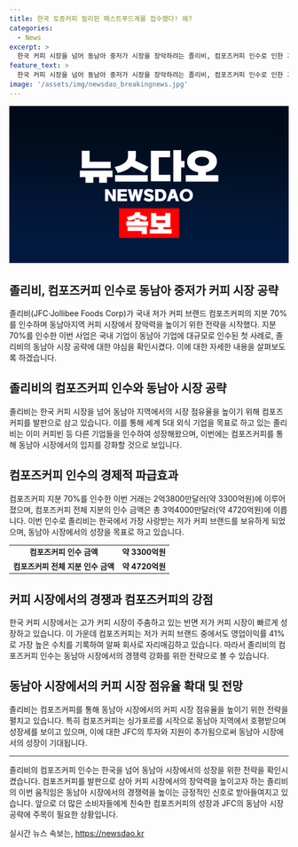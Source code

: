 ```yaml
---
title: 한국 토종커피 필리핀 패스트푸드계를 접수했다! 왜?
categories:
  - News
excerpt: >
  한국 커피 시장을 넘어 동남아 중저가 시장을 장악하려는 졸리비, 컴포즈커피 인수로 인한 기업 전략 변화   필리핀 최대 외식 기업인 졸리비가 한국 저가 커피 브랜드 컴포즈커피의 지분 70%를 3300억원에 인수하며, 동남아 커피 시장에서 성장하고 있는 컴포즈커피를 통해 한국과 동남아 시장 공략을 모색하고 있다. 이미 커피빈을 인수한 경험을 바탕으로, 졸리비는 컴포즈커피 인수를 통해 한국에서 빠르게 성장하는 저가 커피 시장을 공략하고 동남아 시장에서의 장악력을 높일 계획이다. 컴포즈커피의 성장세와 안정적인 영업이익률을 고려하여 이번 인수를 결정한 것으로 보인다.
feature_text: >
  한국 커피 시장을 넘어 동남아 중저가 시장을 장악하려는 졸리비, 컴포즈커피 인수로 인한 기업 전략 변화   필리핀 최대 외식 기업인 졸리비가 한국 저가 커피 브랜드 컴포즈커피의 지분 70%를 3300억원에 인수하며, 동남아 커피 시장에서 성장하고 있는 컴포즈커피를 통해 한국과 동남아 시장 공략을 모색하고 있다. 이미 커피빈을 인수한 경험을 바탕으로, 졸리비는 컴포즈커피 인수를 통해 한국에서 빠르게 성장하는 저가 커피 시장을 공략하고 동남아 시장에서의 장악력을 높일 계획이다. 컴포즈커피의 성장세와 안정적인 영업이익률을 고려하여 이번 인수를 결정한 것으로 보인다.
image: '/assets/img/newsdao_breakingnews.jpg'
---
```


<p><img src="/assets/img/newsdao_breakingnews.jpg" alt="flaretime 속보" /></p>

<h2 data-ke-size="size26">졸리비, 컴포즈커피 인수로 동남아 중저가 커피 시장 공략</h2>

<p data-ke-size="size16">졸리비(JFC·Jollibee Foods Corp)가 국내 저가 커피 브랜드 컴포즈커피의 지분 70%를 인수하며 동남아지역 커피 시장에서 장악력을 높이기 위한 전략을 시작했다. 지분 70%를 인수한 이번 사업은 국내 기업이 동남아 기업에 대규모로 인수된 첫 사례로, 졸리비의 동남아 시장 공략에 대한 야심을 확인시켰다. 이에 대한 자세한 내용을 살펴보도록 하겠습니다.</p>

<h2 data-ke-size="size26">졸리비의 컴포즈커피 인수와 동남아 시장 공략</h2>

<p data-ke-size="size16">졸리비는 한국 커피 시장을 넘어 동남아 지역에서의 시장 점유율을 높이기 위해 컴포즈커피를 발판으로 삼고 있습니다. 이를 통해 세계 5대 외식 기업을 목표로 하고 있는 졸리비는 이미 커피빈 등 다른 기업들을 인수하여 성장해왔으며, 이번에는 컴포즈커피를 통해 동남아 시장에서의 입지를 강화할 것으로 보입니다.</p>

<h2 data-ke-size="size26">컴포즈커피 인수의 경제적 파급효과</h2>

<p data-ke-size="size16">컴포즈커피 지분 70%를 인수한 이번 거래는 2억3800만달러(약 3300억원)에 이루어졌으며, 컴포즈커피 전체 지분의 인수 금액은 총 3억4000만달러(약 4720억원)에 이릅니다. 이번 인수로 졸리비는 한국에서 가장 사랑받는 저가 커피 브랜드를 보유하게 되었으며, 동남아 시장에서의 성장을 목표로 하고 있습니다.</p>

<table>
    <tr>
        <td style="text-align: center; height: 17px;"><b>컴포즈커피 인수 금액</b></td>
        <td style="text-align: center; height: 17px;"><b>약 3300억원</b></td>
    </tr>
    <tr>
        <td style="text-align: center; height: 17px;"><b>컴포즈커피 전체 지분 인수 금액</b></td>
        <td style="text-align: center; height: 17px;"><b>약 4720억원</b></td>
    </tr>
</table>

<h2 data-ke-size="size26">커피 시장에서의 경쟁과 컴포즈커피의 강점</h2>

<p data-ke-size="size16">한국 커피 시장에서는 고가 커피 시장이 주춤하고 있는 반면 저가 커피 시장이 빠르게 성장하고 있습니다. 이 가운데 컴포즈커피는 저가 커피 브랜드 중에서도 영업이익률 41%로 가장 높은 수치를 기록하여 알짜 회사로 자리매김하고 있습니다. 따라서 졸리비의 컴포즈커피 인수는 동남아 시장에서의 경쟁력 강화를 위한 전략으로 볼 수 있습니다.</p>

<h2 data-ke-size="size26">동남아 시장에서의 커피 시장 점유율 확대 및 전망</h2>

<p data-ke-size="size16">졸리비는 컴포즈커피를 통해 동남아 시장에서의 커피 시장 점유율을 높이기 위한 전략을 펼치고 있습니다. 특히 컴포즈커피는 싱가포르를 시작으로 동남아 지역에서 호평받으며 성장세를 보이고 있으며, 이에 대한 JFC의 투자와 지원이 추가됨으로써 동남아 시장에서의 성장이 기대됩니다.</p>

<hr>

<p data-ke-size="size16">졸리비의 컴포즈커피 인수는 한국을 넘어 동남아 시장에서의 성장을 위한 전략을 확인시켰습니다. 컴포즈커피를 발판으로 삼아 커피 시장에서의 장악력을 높이고자 하는 졸리비의 이번 움직임은 동남아 시장에서의 경쟁력을 높이는 긍정적인 신호로 받아들여지고 있습니다. 앞으로 더 많은 소비자들에게 친숙한 컴포즈커피의 성장과 JFC의 동남아 시장 공략에 주목이 필요한 상황입니다.</p>
실시간 뉴스 속보는, <a href="https://newsdao.kr" rel="dofollow">https://newsdao.kr</a>


